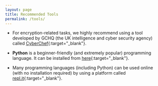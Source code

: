```yaml
---
layout: page
title: Recommended Tools
permalink: /tools/
---
```


- For encryption-related tasks, we highly recommend using a tool developed by
GCHQ (the UK intelligence and cyber security agency) called
[CyberChef](https://gchq.github.io/CyberChef/){:target="_blank"}.

- **Python** is a beginner-friendly (and extremely popular) programming
language. It can be installed from [here](https://www.python.org/){:target="_blank"}.

- Many programming languages (including Python) can be used online (with no
installation required) by using a platform called [repl.it](https://repl.it/){:target="_blank"}.

